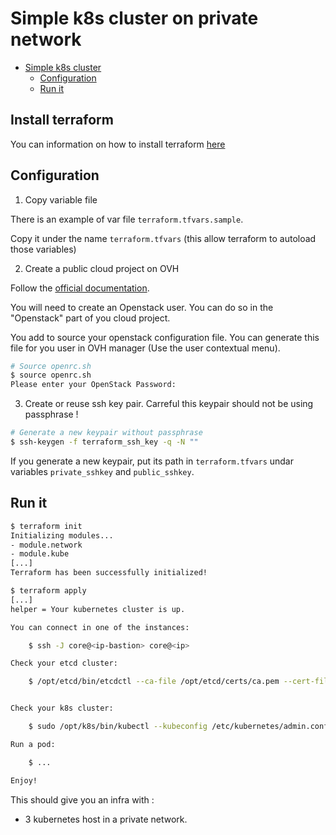 # Simple k8s cluster on private network


- [Simple k8s cluster](#simple-k8s-cluster)
    - [Configuration](#configuration)
    - [Run it](#run-it)
    
## Install terraform

You can information on how to install terraform [here](https://www.terraform.io/intro/getting-started/install.html)

## Configuration
1. Copy variable file

There is an example of var file `terraform.tfvars.sample`.

Copy it under the name `terraform.tfvars` (this allow terraform to autoload those variables)

2. Create a public cloud project on OVH

Follow the [official documentation](https://docs.ovh.com/gb/en/public-cloud/getting_started_with_public_cloud_logging_in_and_creating_a_project/).

You will need to create an Openstack user. You can do so in the "Openstack" part of you cloud project. 

You add to source your openstack configuration file. You can generate this file for you user in OVH manager (Use the user contextual menu). 

```bash
# Source openrc.sh
$ source openrc.sh
Please enter your OpenStack Password: 

```

3. Create or reuse ssh key pair. Carreful this keypair should not be using passphrase !

```bash
# Generate a new keypair without passphrase
$ ssh-keygen -f terraform_ssh_key -q -N ""
```

If you generate a new keypair, put its path in `terraform.tfvars` undar variables `private_sshkey` and `public_sshkey`.

## Run it

```bash
$ terraform init
Initializing modules...
- module.network
- module.kube
[...]
Terraform has been successfully initialized!

$ terraform apply
[...]
helper = Your kubernetes cluster is up.

You can connect in one of the instances:

    $ ssh -J core@<ip-bastion> core@<ip>

Check your etcd cluster:

    $ /opt/etcd/bin/etcdctl --ca-file /opt/etcd/certs/ca.pem --cert-file /opt/etcd/certs/cert.pem --key-file /opt/etcd/certs/cert-key.pem --endpoints https://54.36.112.50:2379 member list


Check your k8s cluster:

    $ sudo /opt/k8s/bin/kubectl --kubeconfig /etc/kubernetes/admin.conf get nodes

Run a pod:

    $ ...

Enjoy!
```

This should give you an infra with :

- 3 kubernetes host in a private network.
